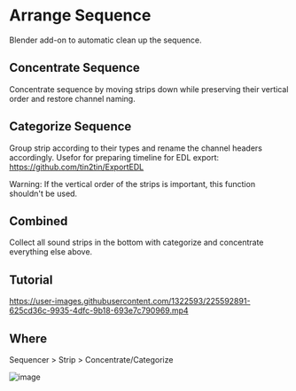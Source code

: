 # Arrange Sequence

Blender add-on to automatic clean up the sequence.

## Concentrate Sequence
Concentrate sequence by moving strips down while preserving their vertical order and restore channel naming.

## Categorize Sequence
Group strip according to their types and rename the channel headers accordingly.
Usefor for preparing timeline for EDL export: https://github.com/tin2tin/ExportEDL

Warning: If the vertical order of the strips is important, this function shouldn't be used.

## Combined
Collect all sound strips in the bottom with categorize and concentrate everything else above.

## Tutorial


https://user-images.githubusercontent.com/1322593/225592891-625cd36c-9935-4dfc-9b18-693e7c790969.mp4



## Where
Sequencer > Strip > Concentrate/Categorize

![image](https://user-images.githubusercontent.com/1322593/225585394-cc8a36f9-ae64-4e3a-80bb-2078d15eae52.png)

